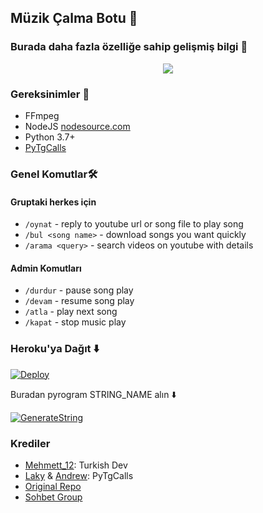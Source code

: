 <h2 align="centre">Müzik Çalma Botu 🎵</h2>

### Burada daha fazla özelliğe sahip gelişmiş bilgi 🙂

<p align="center">
  <img src="https://i.ibb.co/RNVjMgT/IMG-20210515-083439-167.jpghttps://i.ibb.co/RNVjMgT/IMG-20210515-083439-167.jpg">
</p>

<h3>Gereksinimler 📝</h3>

- FFmpeg
- NodeJS [nodesource.com](https://nodesource.com/)
- Python 3.7+
- [PyTgCalls](https://github.com/pytgcalls/pytgcalls)

### Genel Komutlar🛠
#### Gruptaki herkes için 
- `/oynat` - reply to youtube url or song file to play song
- `/bul <song name>` - download songs you want quickly
- `/arama <query>` - search videos on youtube with details

#### Admin Komutları
- `/durdur` - pause song play
- `/devam` - resume song play
- `/atla` - play next song
- `/kapat` - stop music play

### Heroku'ya Dağıt ⬇️</h4>

[![Deploy](https://www.herokucdn.com/deploy/button.svg)](https://heroku.com/deploy?template=https://github.com/desvelad/RgMusiccc)

Buradan pyrogram STRING_NAME alın ⬇️

[![GenerateString](https://img.shields.io/badge/repl.it-generateString-yellowgreen)](https://replit.com/@SpEcHiDe/GenerateStringSession)

### Krediler
- [Mehmett_12](https://t.me/@Mehmett_12): Turkish Dev
- [Laky](https://github.com/Laky-64) & [Andrew](https://github.com/AndrewLaneX): PyTgCalls
- [Original Repo](https://github.com/desvelad/RgMusi)
- [Sohbet Group](https://t.me/RgSohbet)
